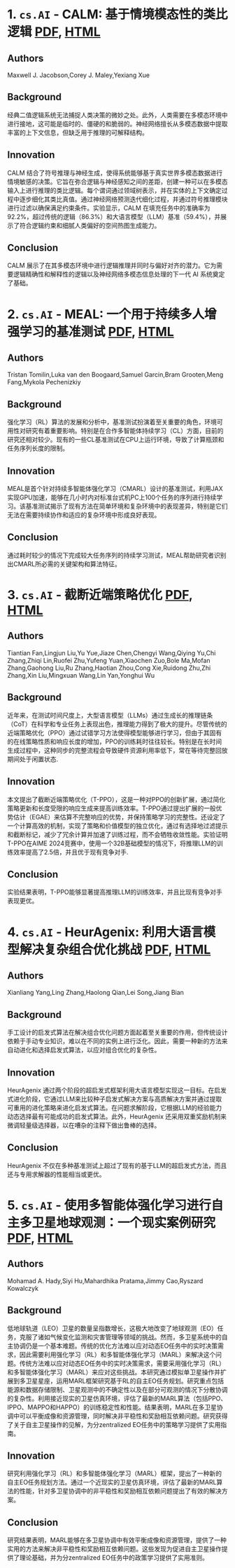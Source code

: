 # 1. `cs.AI` - CALM: 基于情境模态性的类比逻辑 [PDF](https://arxiv.org/pdf/2506.14936), [HTML](https://arxiv.org/abs/2506.14936)
## Authors
Maxwell J. Jacobson,Corey J. Maley,Yexiang Xue
## Background
经典二值逻辑系统无法捕捉人类决策的微妙之处。此外，人类需要在多模态环境中进行接地，这可能是临时的、僵硬的和脆弱的。神经网络擅长从多模态数据中提取丰富的上下文信息，但缺乏用于推理的可解释结构。
## Innovation
CALM 结合了符号推理与神经生成，使得系统能够基于真实世界多模态数据进行情境敏感的决策。它旨在弥合逻辑与神经感知之间的差距，创建一种可以在多模态输入上进行推理的类比逻辑。每个谓词通过领域树表示，并在实体的上下文确定过程中逐步细化其类比真值。通过神经网络预测迭代细化过程，并通过符号推理模块进行过滤以确保满足约束条件。实验显示，CALM 在填充任务中的准确率为 92.2%，超过传统的逻辑（86.3%）和大语言模型（LLM）基准（59.4%），并展示了符合逻辑约束和细腻人类偏好的空间热图生成能力。
## Conclusion
CALM 展示了在其多模态环境中进行逻辑推理并同时与偏好对齐的潜力。它为需要逻辑精确性和解释性的逻辑以及神经网络多模态信息处理的下一代 AI 系统奠定了基础。
# 2. `cs.AI` - MEAL: 一个用于持续多人增强学习的基准测试 [PDF](https://arxiv.org/pdf/2506.14990), [HTML](https://arxiv.org/abs/2506.14990)
## Authors
Tristan Tomilin,Luka van den Boogaard,Samuel Garcin,Bram Grooten,Meng Fang,Mykola Pechenizkiy
## Background
强化学习（RL）算法的发展和分析中，基准测试扮演着至关重要的角色，环境可用性对研究有着重要影响。特别是在合作多智能体持续学习（CL）方面，目前的研究还相对较少。现有的一些CL基准测试在CPU上运行环境，导致了计算瓶颈和任务序列长度的限制。
## Innovation
MEAL是首个针对持续多智能体强化学习（CMARL）设计的基准测试，利用JAX实现GPU加速，能够在几小时内对标准台式机PC上100个任务的序列进行持续学习。该基准测试揭示了现有方法在简单环境和复杂环境中的表现差异，特别是它们无法在需要持续协作和适应的复杂环境中形成良好表现。
## Conclusion
通过耗时较少的情况下完成较大任务序列的持续学习测试，MEAL帮助研究者识别出CMARL所必需的关键架构和算法特征。
# 3. `cs.AI` - 截断近端策略优化 [PDF](https://arxiv.org/pdf/2506.15050), [HTML](https://arxiv.org/abs/2506.15050)
## Authors
Tiantian Fan,Lingjun Liu,Yu Yue,Jiaze Chen,Chengyi Wang,Qiying Yu,Chi Zhang,Zhiqi Lin,Ruofei Zhu,Yufeng Yuan,Xiaochen Zuo,Bole Ma,Mofan Zhang,Gaohong Liu,Ru Zhang,Haotian Zhou,Cong Xie,Ruidong Zhu,Zhi Zhang,Xin Liu,Mingxuan Wang,Lin Yan,Yonghui Wu
## Background
近年来，在测试时间尺度上，大型语言模型（LLMs）通过生成长的推理链条（CoT）在科学和专业任务上表现出色，推理能力得到了极大的提升。尽管传统的近端策略优化（PPO）通过试错学习方法使得模型能够进行学习，但由于其固有的在线策略性质和响应长度的增加，PPO的训练耗时往往较长。特别是在长时间生成过程中，这种同步的完整流程会导致硬件资源利用率低下，常在等待完整回放期间处于闲置状态.
## Innovation
本文提出了截断近端策略优化（T-PPO），这是一种对PPO的创新扩展，通过简化策略更新和长度受限的响应生成来提高训练效率。T-PPO通过提出扩展的一般优势估计（EGAE）来估算不完整响应的优势，并保持策略学习的完整性。还设定了一个计算高效的机制，实现了策略和价值模型的独立优化，通过有选择地过滤提示和截断标记，减少了冗余计算并加速了训练过程，而不会牺牲收敛性能。实验证明T-PPO在AIME 2024竞赛中，使用一个32B基础模型的情况下，将推理LLM的训练效率提高了2.5倍，并且优于现有竞争对手.
## Conclusion
实验结果表明，T-PPO能够显著提高推理LLM的训练效率，并且比现有竞争对手表现更优。
# 4. `cs.AI` - HeurAgenix: 利用大语言模型解决复杂组合优化挑战 [PDF](https://arxiv.org/pdf/2506.15196), [HTML](https://arxiv.org/abs/2506.15196)
## Authors
Xianliang Yang,Ling Zhang,Haolong Qian,Lei Song,Jiang Bian
## Background
手工设计的启发式算法在解决组合优化问题方面起着至关重要的作用，但传统设计依赖于手动专业知识，难以在不同的实例上进行泛化。因此，需要一种新的方法来自动进化和选择启发式算法，以应对组合优化的复杂性。
## Innovation
HeurAgenix 通过两个阶段的超启发式框架利用大语言模型实现这一目标。在启发式进化阶段，它通过LLM来比较种子启发式解决方案与高质解决方案并通过提取可重用的进化策略来进化启发式算法。在问题求解阶段，它根据LLM的经验能力动态选择最有可能成功的启发式算法。此外，HeurAgenix 还采用双重奖励机制来微调轻量级选择器，以在嘈杂的注释下做出鲁棒的选择。
## Conclusion
HeurAgenix 不仅在多种基准测试上超过了现有的基于LLM的超启发式方法，而且还与专用求解器的性能相当或更优。
# 5. `cs.AI` - 使用多智能体强化学习进行自主多卫星地球观测：一个现实案例研究 [PDF](https://arxiv.org/pdf/2506.15207), [HTML](https://arxiv.org/abs/2506.15207)
## Authors
Mohamad A. Hady,Siyi Hu,Mahardhika Pratama,Jimmy Cao,Ryszard Kowalczyk
## Background
低地球轨道（LEO）卫星的数量呈指数增长，这极大地改变了地球观测（EO）任务，克服了诸如气候变化监测和灾害管理等领域的挑战。然而，多卫星系统中的自主协调仍是一个基本难题。传统的优化方法难以应对动态EO任务中的实时决策需求，因此需要利用强化学习（RL）和多智能体强化学习（MARL）来解决这个问题。传统方法难以应对动态EO任务中的实时决策需求，需要采用强化学习（RL）和多智能体强化学习（MARL）来应对这些挑战。本研究通过模拟单卫星操作并扩展到多卫星星座，运用MARL框架研究基于RL的自主EO任务规划。研究重点包括能源和数据存储限制、卫星观测中的不确定性以及在部分可观测的情况下分散协调的复杂性。利用接近现实的卫星仿真环境，评估了最新的MARL算法（包括PPO、IPPO、MAPPO和HAPPO）的训练稳定性和性能。结果表明，MARL在多卫星协调中可以平衡成像和资源管理，同时解决非平稳性和奖励相互依赖问题。研究获得了关于自主卫星操作的见解，为分zentralized EO任务中的策略学习提供了实用指南。
## Innovation
研究利用强化学习（RL）和多智能体强化学习（MARL）框架，提出了一种新的自主EO任务规划方法。通过一个近现实的卫星仿真环境，评估了最新的MARL算法的性能，针对多卫星协调中的非平稳性和奖励相互依赖问题提出了有效的解决方案。
## Conclusion
研究结果表明，MARL能够在多卫星协调中有效平衡成像和资源管理，提供了一种实用的方法来解决非平稳性和奖励相互依赖问题。这些发现为促进自主卫星操作提供了理论基础，并为分zentralized EO任务中的政策学习提供了实用准则。
